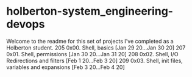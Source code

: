 # holberton-system_engineering-devops

Welcome to the readme for this set of projects I've completed as a Holberton student.
 205 0x00. Shell, basics [Jan 29 20...Jan 30 20]
 207 0x01. Shell, permissions [Jan 30 20...Jan 31 20]
 208 0x02. Shell, I/O Redirections and filters [Feb 1 20...Feb 3 20]
 209 0x03. Shell, init files, variables and expansions [Feb 3 20...Feb 4 20]
